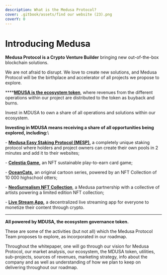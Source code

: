 ```yaml
---
description: What is the Medusa Protocol?
cover: .gitbook/assets/find our website (23).png
coverY: 0
---
```


# Introducing Medusa

**Medusa Protocol is a Crypto Venture Builder** bringing new out-of-the-box blockchain solutions.

We are not afraid to disrupt. We love to create new solutions, and Medusa Protocol will be the birthplace and accelerator of all projects we propose to explore.

****[**MDUSA is the ecosystem token**](mdusa-token/presenting-mdusa.md), where revenues from the different operations within our project are distributed to the token as buyback and burns.&#x20;

Invest in MDUSA to own a share of all operations and solutions within our ecosystem.

**Investing in MDUSA means receiving a share of all opportunities being explored, including:**\


\-        [**Medusa Easy Staking Protocol (MESP)**](projects/staking-as-a-service.md)**,** a completely unique staking protocol where holders and project owners can create their own pools in 2 minutes and add it to their websites;

\-        [**Celestia Game**](projects/celestia-game.md)**,** an NFT sustainable play-to-earn card game;

\-        [**OceanCats**](projects/oceancats.md)**,** an original cartoon series, powered by an NFT Collection of 10 000 highschool otters;

\-        [**NeoSurrealism NFT Collection**](projects/neosurreal-nfts.md), a Medusa partnership with a collective of artists powering a limited edition NFT collection;&#x20;

\-        [**Live Stream App**](projects/live-streaming-dapp.md)**,** a decentralized live streaming app for everyone to monetize their content through crypto.

****

**All powered by MDUSA, the ecosystem governance token.**

These are some of the activities (but not all) which the Medusa Protocol Team proposes to explore, as incorporated in our roadmap.

Throughout the whitepaper, one will go through our vision for Medusa Protocol, our market analysis, our ecosystem, the MDUSA token, utilities, sub-projects, sources of revenues, marketing strategy, info about the company and as well as understanding of how we plan to keep on delivering throughout our roadmap.
